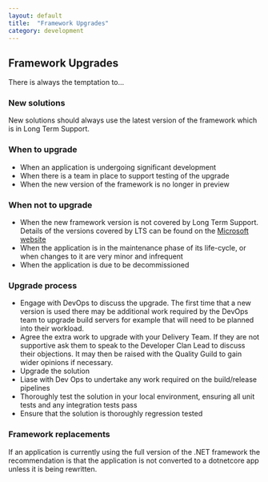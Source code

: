 ```yaml
---
layout: default
title:  "Framework Upgrades"
category: development
---
```


## Framework Upgrades

There is always the temptation to...

### New solutions

New solutions should always use the latest version of the framework which is in Long Term Support.

### When to upgrade

* When an application is undergoing significant development
* When there is a team in place to support testing of the upgrade
* When the new version of the framework is no longer in preview

### When not to upgrade

* When the new framework version is not covered by Long Term Support. Details of the versions covered by LTS can be found on the [Microsoft website](https://dotnet.microsoft.com/platform/support/policy/dotnet-core)
* When the application is in the maintenance phase of its life-cycle, or when changes to it are very minor and infrequent
* When the application is due to be decommissioned

### Upgrade process

* Engage with DevOps to discuss the upgrade. The first time that a new version is used there may be additional work  required by the DevOps team to upgrade build servers for example that will need to be planned into their workload.
* Agree the extra work to upgrade with your Delivery Team. If they are not supportive ask them to speak to the Developer Clan Lead to discuss their objections. It may then be raised with the Quality Guild to gain wider opinions if necessary.
* Upgrade the solution
* Liase with Dev Ops to undertake any work required on the build/release pipelines
* Thoroughly test the solution in your local environment, ensuring all unit tests and any integration tests pass
* Ensure that the solution is thoroughly regression tested

### Framework replacements

If an application is currently using the full version of the .NET framework the recommendation is that the application is not converted to a dotnetcore app unless it is being rewritten.
